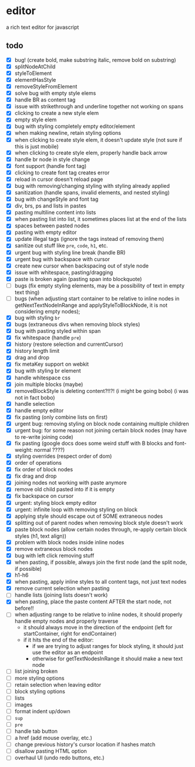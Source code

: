 # editor

a rich text editor for javascript

## todo

- [x] bug! (create bold, make substring italic, remove bold on substring)
- [x] splitNodeAtChild
- [x] styleToElement
- [x] elementHasStyle
- [x] removeStyleFromElement
- [x] solve bug with empty style elems
- [x] handle BR as content tag
- [x] issue with strikethrough and underline together not working on spans
- [x] clicking to create a new style elem
- [x] empty style elem
- [x] bug with styling completely empty editor/element
- [x] when making newline, retain styling options
- [x] when clicking to create style elem, it doesn't update style (not sure if this is just mobile)
- [x] when clicking to create style elem, properly handle back arrow
- [x] handle br node in style change
- [x] font support (handle font tag)
- [x] clicking to create font tag creates error
- [x] reload in cursor doesn't reload page
- [x] bug with removing/changing styling with styling already applied 
- [x] sanitization (handle spans, invalid elements, and nested styling)
- [x] bug with changeStyle and font tag
- [x] div, brs, ps and lists in pastes
- [x] pasting multiline content into lists
- [x] when pasting list into list, it sometimes places list at the end of the lists
- [x] spaces between pasted nodes
- [x] pasting with empty editor
- [x] update illegal tags (ignore the tags instead of removing them)
- [x] sanitize out stuff like `pre`, `code`, `h1`, etc.
- [x] urgent bug with styling line break (handle BR)
- [x] urgent bug with backspace with cursor
- [x] create new cursor when backspacing out of style node
- [x] issue with whitespace, pasting/dragging
- [x] paste is broken again (pasting span into blockquote)
- [ ] bugs (fix empty styling elements, may be a possibility of text in empty text thing)
- [ ] bugs (when adjusting start container to be relative to inline nodes in getNextTextNodeInRange and applyStyleToBlockNode, it is not considering empty nodes);
- [x] bug with styling `br`
- [x] bugs (extraneous divs when removing block styles)
- [x] bug with pasting styled within span
- [x] fix whitespace (handle `pre`)
- [x] history (restore selection and currentCursor)
- [x] history length limit
- [x] drag and drop
- [x] fix metaKey support on webkit
- [x] bug with styling br element
- [x] handle whitespace css
- [x] join multiple blocks (maybe)
- [x] removeBlockStyle is deleting content?!!?! (i might be going bobo) (i was not in fact bobo)
- [x] handle selection
- [x] handle empty editor
- [x] fix pasting (only combine lists on first)
- [x] urgent bug: removing styling on block node containing multiple children
- [x] urgent bug: for some reason not joining certain block nodes (may have to re-write joining code)
- [x] fix pasting (google docs does some weird stuff with B blocks and font-weight: normal ????)
- [x] styling overrides (respect order of dom)
- [x] order of operations
- [x] fix order of block nodes
- [x] fix drag and drop
- [x] joining nodes not working with paste anymore
- [x] remove old child pasted into if it is empty
- [x] fix backspace on cursor
- [x] urgent: styling block empty editor
- [x] urgent: infinite loop with removing styling on block
- [x] applying style should escape out of SOME extraneous nodes
- [x] splitting out of parent nodes when removing block style doesn't work
- [x] paste block nodes (allow certain nodes through, re-apply certain block styles (h1, text align))
- [x] problem with block nodes inside inline nodes
- [x] remove extraneous block nodes
- [x] bug with left click removing stuff
- [x] when pasting, if possible, always join the first node (and the split node, if possible)
- [x] h1-h6
- [x] when pasting, apply inline styles to all content tags, not just text nodes
- [x] remove current selection when pasting
- [ ] handle lists (joining lists doesn't work)
- [x] when pasting, place the paste content AFTER the start node, not before!!
- [ ] when adjusting range to be relative to inline nodes, it should properly handle empty nodes and properly traverse
  - it should always move in the direction of the endpoint (left for startContainer, right for endContainer)
  - if it hits the end of the editor:
    - if we are trying to adjust ranges for block styling, it should just use the editor as an endpoint
    - otherwise for getTextNodesInRange it should make a new text node
- [ ] list joining broken
- [ ] more styling options
- [ ] retain selection when leaving editor
- [ ] block styling options
- [ ] lists
- [ ] images
- [ ] format indent up/down
- [ ] `sup`
- [ ] `pre`
- [ ] handle tab button
- [ ] a href (add mouse overlay, etc.)
- [ ] change previous history's cursor location if hashes match
- [ ] disallow pasting HTML option 
- [ ] overhaul UI (undo redo buttons, etc.)

